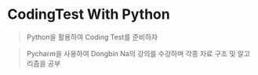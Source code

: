 # CodingTest With Python
> Python을 활용하여 Coding Test를 준비하자

> Pycharm을 사용하여 Dongbin Na의 강의를 수강하며 각종 자료 구조 및 알고리즘을 공부
